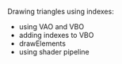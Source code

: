 Drawing triangles using indexes:
- using VAO and VBO
- adding indexes to VBO
- drawElements
- using shader pipeline
